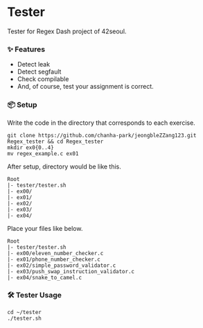 # Tester

Tester for Regex Dash project of 42seoul.

### ✨ Features 

* Detect leak
* Detect segfault
* Check compilable
* And, of course, test your assignment is correct.

### 📦 Setup

Write the code in the directory that corresponds to each exercise.

```
git clone https://github.com/chanha-park/jeongbleZZang123.git Regex_tester && cd Regex_tester
mkdir ex0{0..4}
mv regex_example.c ex01
```

After setup, directory would be like this.

```
Root
|- tester/tester.sh
|- ex00/
|- ex01/
|- ex02/
|- ex03/
|- ex04/
```

Place your files like below.

```
Root
|- tester/tester.sh
|- ex00/eleven_number_checker.c
|- ex01/phone_number_checker.c
|- ex02/simple_password_validator.c
|- ex03/push_swap_instruction_validator.c
|- ex04/snake_to_camel.c
```
### 🛠️ Tester Usage

```
cd ~/tester
./tester.sh
```
